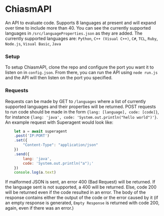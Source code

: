 # ChiasmAPI
An API to evaluate code.
Supports 8 languages at present and will expand over time to include more than 40.
You can see the currently supported languages in `/src/languageProperties.json` as they are added.
The currently supported languages are: `Python`, `C++ (Visual C++)`, `C#`, `TCL`, `Ruby`, `Node.js`, `Visual Basic`, `Java`

### Setup
To setup ChiasmAPI, clone the repo and configure the port you want it to listen on in `config.json`. From there, you can run the API using `node run.js` and the API will then listen on the port you specified.

### Requests
Requests can be made by GET to `/languages` where a list of currently supported languages and their properties will be returned.
POST requests to run code should be made in the form `{lang: [language], code: [code]}`, for instance `{lang: 'java', code: 'System.out.println("hello world")'}`.
An example request with Superagent would look like:
```javascript
    let a = await superagent
    .post('IP:PORT')
    .set({
        "Content-Type": "application/json"
    })
    .send({
        lang: 'java',
        code: 'System.out.println("a");'
    })
    console.log(a.text)
```
If malformed JSON is sent, an error 400 (Bad Request) will be returned. If the language sent is not supported, a 400 will be returned. Else, code 200 will be returned even if the code resulted in an error. The body of the response contains either the output of the code or the error caused by it (if an empty response is generated, `Empty Response` is returned with code 200, again, even if there was an error.)
